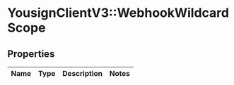 # YousignClientV3::WebhookWildcardScope

## Properties
Name | Type | Description | Notes
------------ | ------------- | ------------- | -------------

